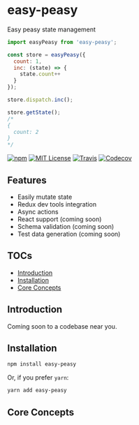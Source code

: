 # easy-peasy

Easy peasy state management

```javascript
import easyPeasy from 'easy-peasy';

const store = easyPeasy({
  count: 1,
  inc: (state) => {
    state.count++
  }
});

store.dispatch.inc();

store.getState();
/*
{
  count: 2
}
*/
```

[![npm](https://img.shields.io/npm/v/easy-peasy.svg?style=flat-square)](http://npm.im/easy-peasy)
[![MIT License](https://img.shields.io/npm/l/easy-peasy.svg?style=flat-square)](http://opensource.org/licenses/MIT)
[![Travis](https://img.shields.io/travis/ctrlplusb/easy-peasy.svg?style=flat-square)](https://travis-ci.org/ctrlplusb/easy-peasy)
[![Codecov](https://img.shields.io/codecov/c/github/ctrlplusb/easy-peasy.svg?style=flat-square)](https://codecov.io/github/ctrlplusb/easy-peasy)

## Features

  - Easily mutate state
  - Redux dev tools integration
  - Async actions
  - React support (coming soon)
  - Schema validation (coming soon)
  - Test data generation (coming soon)

## TOCs

  - [Introduction](#introduction)
  - [Installation](#installation)
  - [Core Concepts](#core-concepts)

## Introduction

Coming soon to a codebase near you.

## Installation

```bash
npm install easy-peasy
```

Or, if you prefer `yarn`:

```bash
yarn add easy-peasy
```

## Core Concepts


